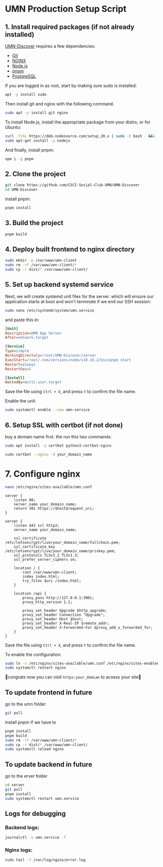 # UMN Production Setup Script

## 1. Install required packages (if not already installed)
[UMN-Discover](https://github.com/CSCI-Social-Club-UMN/UMN-Discover) requires a few dependencies:
 * [Git](https://git-scm.com)
 * [NGINX](https://nginx.org)
 * [Node.js](https://nodejs.org)
 * [pnpm](https://pnpm.io)
 * [PostgreSQL](https://www.postgresql.org)

If you are logged in as root, start by making sure sudo is installed:
```sh
apt -y install sudo
```

Then install git and nginx with the following command.
```sh
sudo apt -y install git nginx
```

To install Node.js, install the appropriate package from your distro, or for Ubuntu:
```sh
curl -fsSL https://deb.nodesource.com/setup_20.x | sudo -E bash - &&\
sudo apt-get install -y nodejs
```
And finally, install pnpm:
```sh
npm i -g pnpm
```

## 2. Clone the project
```sh
git clone https://github.com/CSCI-Social-Club-UMN/UMN-Discover
cd UMN-Discover
```
install pnpm:
```sh
pnpm install
```

## 3. Build the project
```sh
pnpm build
```

## 4. Deploy built frontend to nginx directory
```sh
sudo mkdir -p /var/www/umn-client
sudo rm -rf /var/www/umn-client/*
sudo cp -r dist/* /var/www/umn-client/
```

## 5. Set up backend systemd service

Next, we will create systemd unit files for the server.
which will ensure our application starts at boot and won't terminate if we end our SSH session:

```sh
sudo nano /etc/systemd/system/umn.service
```
and paste this in: 
```ini
[Unit]
Description=UMN App Server
After=network.target

[Service]
Type=simple
WorkingDirectory=/root/UMN-Discover/server
ExecStart=/root/.nvm/versions/node/v18.18.2/bin/pnpm start
Restart=always
RestartSec=5

[Install]
WantedBy=multi-user.target
```

Save the file using `Ctrl + X`, and press `Y` to confirm the file name.

Enable the unit:
```sh
sudo systemctl enable --now umn-service
```

## 6. Setup SSL with certbot (if not done)
buy a domain name first. the run this two commands:
```sh
sudo apt install -y certbot python3-certbot-nginx
```
```sh
sudo certbot --nginx -d your_domain_name
```

# 7. Configure nginx
```sh
nano /etc/nginx/sites-available/umn.conf
```
```nginx
server {
    listen 80;
    server_name your_domain_name;
    return 301 https://$host$request_uri;
}

server {
    listen 443 ssl http2;
    server_name your_domain_name;

    ssl_certificate /etc/letsencrypt/live/your_domain_name/fullchain.pem;
    ssl_certificate_key /etc/letsencrypt/live/your_domain_name/privkey.pem;
    ssl_protocols TLSv1.2 TLSv1.3;
    ssl_prefer_server_ciphers on;

    location / {
        root /var/www/umn-client;
        index index.html;
        try_files $uri /index.html;
    }

    location /api {
        proxy_pass http://127.0.0.1:3001;
        proxy_http_version 1.1;

        proxy_set_header Upgrade $http_upgrade;
        proxy_set_header Connection "Upgrade";
        proxy_set_header Host $host;
        proxy_set_header X-Real-IP $remote_addr;
        proxy_set_header X-Forwarded-For $proxy_add_x_forwarded_for;
    }
}
```

Save the file using `Ctrl + X`, and press `Y` to confirm the file name.

To enable the configuration:
```sh
sudo ln -s /etc/nginx/sites-available/umn.conf /etc/nginx/sites-enabled/umn.conf
sudo systemctl restart nginx
```

🎉congrats now you can visit ```https:your_domian``` to acsess your site🎉

## To update frontend in future
go to the umn folder
```sh
git pull
```
install pnpm if we have to
```sh
pnpm install
pnpm build
sudo rm -rf /var/www/umn-client/*
sudo cp -r dist/* /var/www/umn-client/
sudo systemctl reload nginx
```

## To update backend in future
go to the erver folder
```sh
cd server
git pull
pnpm install
sudo systemctl restart umn.service
```
## Logs for debugging
### Backend logs:
```sh
journalctl -u umn.service -f
```

### Nginx logs:
```sh
sudo tail -f /var/log/nginx/error.log
```